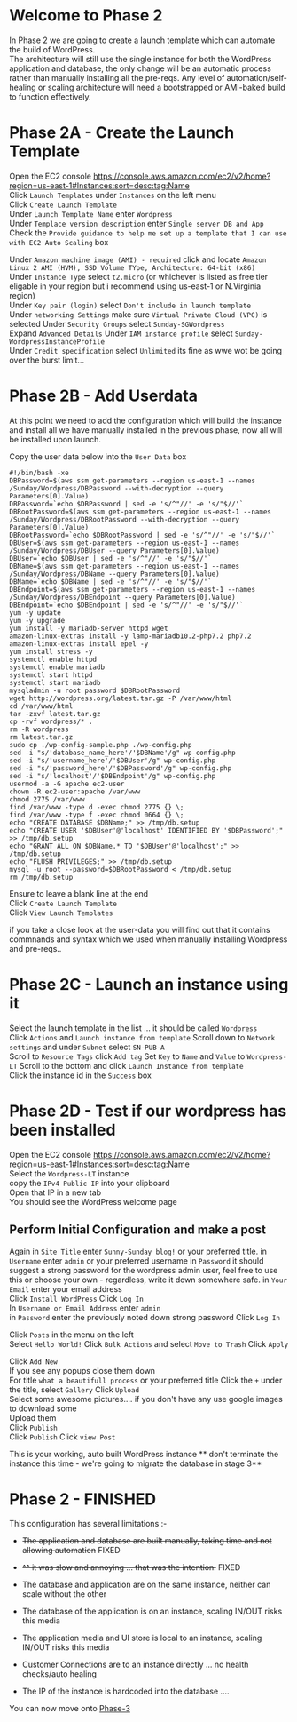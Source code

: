 # Welcome to Phase 2


In Phase 2 we are going to create a launch template which can automate the build of WordPress.  
The architecture will still use the single instance for both the WordPress application and database, the only change will be an automatic process rather than manually installing all the pre-reqs. 
Any level of automation/self-healing or scaling architecture will need a bootstrapped or AMI-baked build to function effectively.

# Phase 2A - Create the Launch Template

Open the EC2 console https://console.aws.amazon.com/ec2/v2/home?region=us-east-1#Instances:sort=desc:tag:Name  
Click `Launch Templates` under `Instances` on the left menu  
Click `Create Launch Template`  
Under `Launch Template Name` enter `Wordpress`  
Under `Templace version description` enter `Single server DB and App`  
Check the `Provide guidance to help me set up a template that I can use with EC2 Auto Scaling` box  

Under `Amazon machine image (AMI) - required` click and locate `Amazon Linux 2 AMI (HVM), SSD Volume TYpe, Architecture: 64-bit (x86)`  
Under `Instance Type` select `t2.micro` (or whichever is listed as free tier eligable in your region but i recommend using us-east-1 or N.Virginia region)  
Under `Key pair (login)` select `Don't include in launch template`  
Under `networking Settings` make sure `Virtual Private Cloud (VPC)` is selected
Under `Security Groups` select `Sunday-SGWordpress`  
Expand `Advanced Details`
Under `IAM instance profile` select `Sunday-WordpressInstanceProfile`  
Under `Credit specification` select `Unlimited` its fine as wwe wot be going over the burst limit...

# Phase 2B - Add Userdata

At this point we need to add the configuration which will build the instance and install all we have manually installed in the previous phase, now all will be installed upon launch.

Copy the user data below into the `User Data` box

```
#!/bin/bash -xe
DBPassword=$(aws ssm get-parameters --region us-east-1 --names /Sunday/Wordpress/DBPassword --with-decryption --query Parameters[0].Value)
DBPassword=`echo $DBPassword | sed -e 's/^"//' -e 's/"$//'`
DBRootPassword=$(aws ssm get-parameters --region us-east-1 --names /Sunday/Wordpress/DBRootPassword --with-decryption --query Parameters[0].Value)
DBRootPassword=`echo $DBRootPassword | sed -e 's/^"//' -e 's/"$//'`
DBUser=$(aws ssm get-parameters --region us-east-1 --names /Sunday/Wordpress/DBUser --query Parameters[0].Value)
DBUser=`echo $DBUser | sed -e 's/^"//' -e 's/"$//'`
DBName=$(aws ssm get-parameters --region us-east-1 --names /Sunday/Wordpress/DBName --query Parameters[0].Value)
DBName=`echo $DBName | sed -e 's/^"//' -e 's/"$//'`
DBEndpoint=$(aws ssm get-parameters --region us-east-1 --names /Sunday/Wordpress/DBEndpoint --query Parameters[0].Value)
DBEndpoint=`echo $DBEndpoint | sed -e 's/^"//' -e 's/"$//'`
yum -y update
yum -y upgrade
yum install -y mariadb-server httpd wget
amazon-linux-extras install -y lamp-mariadb10.2-php7.2 php7.2
amazon-linux-extras install epel -y
yum install stress -y
systemctl enable httpd
systemctl enable mariadb
systemctl start httpd
systemctl start mariadb
mysqladmin -u root password $DBRootPassword
wget http://wordpress.org/latest.tar.gz -P /var/www/html
cd /var/www/html
tar -zxvf latest.tar.gz
cp -rvf wordpress/* .
rm -R wordpress
rm latest.tar.gz
sudo cp ./wp-config-sample.php ./wp-config.php
sed -i "s/'database_name_here'/'$DBName'/g" wp-config.php
sed -i "s/'username_here'/'$DBUser'/g" wp-config.php
sed -i "s/'password_here'/'$DBPassword'/g" wp-config.php
sed -i "s/'localhost'/'$DBEndpoint'/g" wp-config.php
usermod -a -G apache ec2-user   
chown -R ec2-user:apache /var/www
chmod 2775 /var/www
find /var/www -type d -exec chmod 2775 {} \;
find /var/www -type f -exec chmod 0664 {} \;
echo "CREATE DATABASE $DBName;" >> /tmp/db.setup
echo "CREATE USER '$DBUser'@'localhost' IDENTIFIED BY '$DBPassword';" >> /tmp/db.setup
echo "GRANT ALL ON $DBName.* TO '$DBUser'@'localhost';" >> /tmp/db.setup
echo "FLUSH PRIVILEGES;" >> /tmp/db.setup
mysql -u root --password=$DBRootPassword < /tmp/db.setup
rm /tmp/db.setup
```

Ensure to leave a blank line at the end  
Click `Create Launch Template`  
Click `View Launch Templates`

if you take a close look at the user-data you will find out that it contains commnands and syntax which we used when manually installing Wordpress and  pre-reqs..

# Phase 2C - Launch an instance using it

Select the launch template in the list ... it should be called `Wordpress`  
Click `Actions` and `Launch instance from template`
Scroll down to `Network settings` and under `Subnet` select `SN-PUB-A`  
Scroll to `Resource Tags` click `Add tag`
Set `Key` to `Name` and `Value` to `Wordpress-LT`
Scroll to the bottom and click `Launch Instance from template`  
Click the instance id in the `Success` box

# Phase 2D - Test if our wordpress has been installed

Open the EC2 console https://console.aws.amazon.com/ec2/v2/home?region=us-east-1#Instances:sort=desc:tag:Name  
Select the `Wordpress-LT` instance  
copy the `IPv4 Public IP` into your clipboard  
Open that IP in a new tab  
You should see the WordPress welcome page  

## Perform Initial Configuration and make a post

Again
in `Site Title` enter `Sunny-Sunday blog!` or your preferred title. 
in `Username` enter `admin` or your preferred username
in `Password` it should suggest a strong password for the wordpress admin user, feel free to use this or choose your own - regardless, write it down somewhere safe. 
in `Your Email` enter your email address  
Click `Install WordPress`
Click `Log In`  
In `Username or Email Address` enter `admin`  
in `Password` enter the previously noted down strong password 
Click `Log In`  

Click `Posts` in the menu on the left  
Select `Hello World!` 
Click `Bulk Actions` and select `Move to Trash`
Click `Apply`  

Click `Add New`  
If you see any popups close them down  
For title `what a beautifull process`  or your preferred title 
Click the `+` under the title, select  `Gallery` 
Click `Upload`  
Select some awesome pictures.... if you don't have any use google images to download some  
Upload them  
Click `Publish`  
Click `Publish`
Click `view Post`  

This is your working, auto built WordPress instance
** don't terminate the instance this time - we're going to migrate the database in stage 3**

# Phase 2 - FINISHED  

This configuration has several limitations :-

- ~~The application and database are built manually, taking time and not allowing automation~~ FIXED  
- ~~^^ it was slow and annoying ... that was the intention.~~ FIXED  

- The database and application are on the same instance, neither can scale without the other
- The database of the application is on an instance, scaling IN/OUT risks this media
- The application media and UI store is local to an instance, scaling IN/OUT risks this media
- Customer Connections are to an instance directly ... no health checks/auto healing
- The IP of the instance is hardcoded into the database ....


You can now move onto [Phase-3](https://github.com/profebass99/aws-wordpress-evolution/blob/main/Design%20Steps%20&%20instructions/Phase-3.md)
